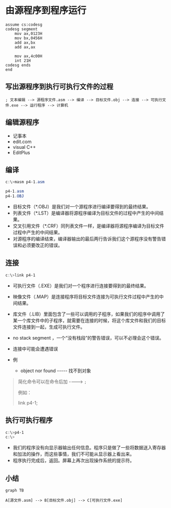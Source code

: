 # 由源程序到程序运行



```assembly
assume cs:codesg
codesg segment
    mov ax,0123H
    mov bx,0456H
    add ax,bx
    add ax,ax
    
    mov ax,4c00H
    int 21H
codesg ends
end
```



## 写出源程序到执行可执行文件的过程



```assembly
; 文本编辑 --> 源程序文件.asm --> 编译 --> 目标文件.obj --> 连接 --> 可执行文件.exe --> 运行程序 --> 计算机 
```



## 编辑源程序



- 记事本
- edit.com
- visual C++
- EditPlus



## 编译



```powershell
c:\>masm p4-1.asm
```



```powershell
p4-1.asm
p4-1.OBJ
```



- 目标文件（*.OBJ）是我们对一个源程序进行编译要得到的最终结果。
- 列表文件（*.LST）是编译器将源程序编译为目标文件的过程中产生的中间结果。
- 交叉引用文件（*.CRF）同列表文件一样，是编译器将源程序编译为目标文件过程中产生的中间结果。
- 对源程序的编译结束，编译器输出的最后两行告诉我们这个源程序没有警告错误和必须要改正的错误。



## 连接



```powershell
c:\>link p4-1
```



- 可执行文件（.EXE）是我们对一个程序进行连接要得到的最终结果。
- 映像文件（.MAP）是连接程序将目标文件连接为可执行文件过程中产生的中间结果。
- 库文件（.LIB）里面包含了一些可以调用的子程序，如果我们的程序中调用了某一个库文件中的子程序，就需要在连接的时候，将这个库文件和我们的目标文件连接到一起，生成可执行文件。
-  no stack segment ，一个“没有栈段”的警告错误，可以不必理会这个错误。



- 连接中可能会遭遇错误
- 例
  - object nor found    -----   找不到对象



> 简化命令可以在命令后加    ---->   `;`
>
> 例如：
>
> link p4-1;



## 执行可执行程序



```powershell
c:\>p4-1
c:\>
```



- 我们的程序没有向显示器输出任何信息。程序只是做了一些将数据送入寄存器和加法的操作，而这些事情，我们不可能从显示器上看出来。
- 程序执行完成后，返回。屏幕上再次出现操作系统的提示符。





## 小结



```mermaid
graph TB

A[源文件.asm] --> B[目标文件.obj] --> C[可执行文件.exe]
```





